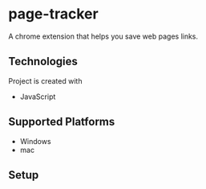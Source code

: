 # page-tracker
A chrome extension that helps you save web pages links.

## Technologies 
Project is created with
* JavaScript

## Supported Platforms
* Windows 
* mac 

## Setup
